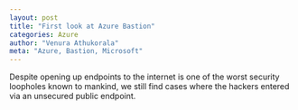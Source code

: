 ```yaml
---
layout: post
title: "First look at Azure Bastion"
categories: Azure
author: "Venura Athukorala"
meta: "Azure, Bastion, Microsoft"
---
```


Despite opening up endpoints to the internet is one of the worst security loopholes known to mankind, we still find cases where the hackers entered via an unsecured public endpoint.

